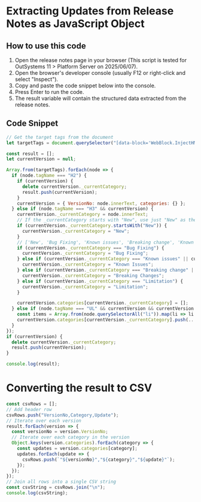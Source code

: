 # Extracting Updates from Release Notes as JavaScript Object
## How to use this code
1. Open the release notes page in your browser (This script is tested for OutSystems 11 > Platform Server on 2025/06/07).
2. Open the browser's developer console (usually F12 or right-click and select "Inspect").
3. Copy and paste the code snippet below into the console.
4. Press Enter to run the code.
5. The result variable will contain the structured data extracted from the release notes.

## Code Snippet
``` javascript
// Get the target tags from the document
let targetTags = document.querySelector("[data-block='WebBlock.InjectHMTL']").childNodes[0].children;

const result = [];
let currentVersion = null;

Array.from(targetTags).forEach(node => {
  if (node.tagName === "H2") {
    if (currentVersion) {
      delete currentVersion._currentCategory;
      result.push(currentVersion);
    }
    currentVersion = { VersionNo: node.innerText, categories: {} };
  } else if (node.tagName === "H3" && currentVersion) {
    currentVersion._currentCategory = node.innerText;
    // If the _currentCategory starts with "New", use just "New" as the category name
    if (currentVersion._currentCategory.startsWith("New")) {
      currentVersion._currentCategory = "New";
    }
    // ['New', 'Bug Fixing', 'Known issues', 'Breaking change', 'Known Issues', 'Limitation', 'Known issue', 'Breaking Change', 'Breaking changes', 'Breaking Changes'] -> Correct fluctuation ['New', 'Bug Fixing', 'Known Issues', 'Breaking Change', 'Limitation']
    if (currentVersion._currentCategory === "Bug Fixing") {
      currentVersion._currentCategory = "Bug Fixing";
    } else if (currentVersion._currentCategory === "Known issues" || currentVersion._currentCategory === "Known issue") {
      currentVersion._currentCategory = "Known Issues";
    } else if (currentVersion._currentCategory === "Breaking change" || currentVersion._currentCategory === "Breaking changes" || currentVersion._currentCategory === "Breaking Change") {
      currentVersion._currentCategory = "Breaking Changes";
    } else if (currentVersion._currentCategory === "Limitation") {
      currentVersion._currentCategory = "Limitation";
    }

    currentVersion.categories[currentVersion._currentCategory] = [];
  } else if (node.tagName === "UL" && currentVersion && currentVersion._currentCategory) {
    const items = Array.from(node.querySelectorAll("li")).map(li => li.innerText.trim().replace(/"/g, '""')); // replace " with ""
    currentVersion.categories[currentVersion._currentCategory].push(...items);
  }
});
if (currentVersion) {
  delete currentVersion._currentCategory;
  result.push(currentVersion);
}

console.log(result);
```

# Converting the result to CSV
``` javascript
const csvRows = [];
// Add header row
csvRows.push("VersionNo,Category,Update");
// Iterate over each version
result.forEach(version => {
  const versionNo = version.VersionNo;
  // Iterate over each category in the version
  Object.keys(version.categories).forEach(category => {
    const updates = version.categories[category];
    updates.forEach(update => {
      csvRows.push(`"${versionNo}","${category}","${update}"`);
    });
  });
});
// Join all rows into a single CSV string
const csvString = csvRows.join("\n");
console.log(csvString);
```
